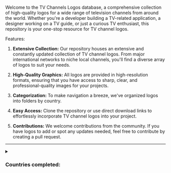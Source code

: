 Welcome to the TV Channels Logos database, a comprehensive collection of high-quality logos for a wide range of television channels from around the world. Whether you're a developer building a TV-related application, a designer working on a TV guide, or just a curious TV enthusiast, this repository is your one-stop resource for TV channel logos.

Features:

1.  **Extensive Collection:** Our repository houses an extensive and constantly updated collection of TV channel logos. From major international networks to niche local channels, you'll find a diverse array of logos to suit your needs.
    
2.  **High-Quality Graphics:** All logos are provided in high-resolution formats, ensuring that you have access to sharp, clear, and professional-quality images for your projects.
    
3.  **Categorization:** To make navigation a breeze, we've organized logos into folders by country. 
   
4.  **Easy Access:** Clone the repository or use direct download links to effortlessly incorporate TV channel logos into your project.
    
6.  **Contributions:** We welcome contributions from the community. If you have logos to add or spot any updates needed, feel free to contribute by creating a pull request.



<hr>

<details>
<summary><h3>Countries completed:</h3></summary>
<br>
- 🇵🇹 Portugal
</details>
